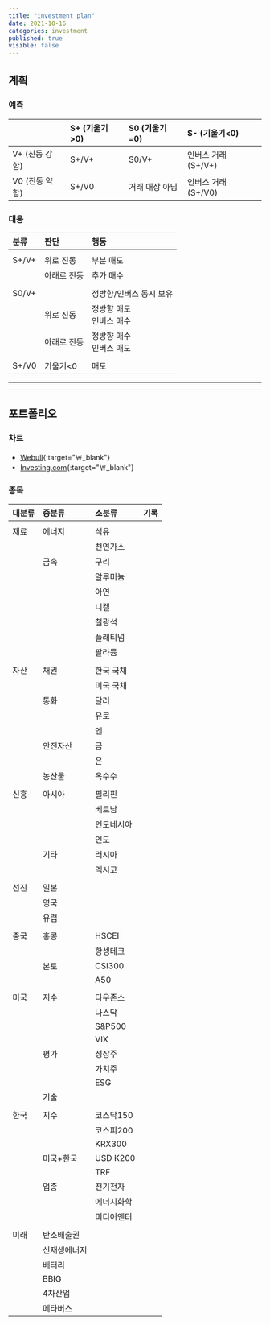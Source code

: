```yaml
---
title: "investment plan"
date: 2021-10-16
categories: investment
published: true
visible: false
---
```


## 계획

### 예측

|                | S+ (기울기>0)   | S0 (기울기=0)   | S- (기울기<0)         |
| :------------- | :------------ | :------------- | :------------------ |
| V+ (진동 강함)   | S+/V+         | S0/V+          | 인버스 거래 (S+/V+)    |
| V0 (진동 약함)   | S+/V0         | 거래 대상 아님    | 인버스 거래 (S+/V0)    |

### 대응

| 분류      | 판단          | 행동                      |
| :-       | :-           | :-                       |
| | | |
| S+/V+    | 위로 진동      | 부분 매도                  |
|          | 아래로 진동     | 추가 매수                 |
| | | |
| S0/V+    |              | 정방향/인버스 동시 보유       |
|          | 위로 진동      | 정방향 매도<br>인버스 매수    |
|          | 아래로 진동     | 정방향 매수<br>인버스 매도    |
| | | | 
| S+/V0    | 기울기<0       | 매도                     |

***
***

## 포트폴리오

### 차트

- [Webull](https://app.webull.com/trade){:target="￦_blank"}
- [Investing.com](https://www.investing.com/markets/){:target="￦_blank"}

### 종목

| 대분류   | 중분류         | 소분류        | 기록               |
| :-----  | :----------- | :---------   | :-                |
| | | | |
| 재료     | 에너지         | 석유         |                   |
|         |               | 천연가스      |                   |
|         | 금속           | 구리         |                   |
|         |               | 알루미늄      |                   |
|         |               | 아연         |                   |
|         |               | 니켈         |                   |
|         |               | 철광석        |                   |
|         |               | 플래티넘       |                   |
|         |               | 팔라듐         |                   |
| | | | |
| 자산     | 채권           | 한국 국채     |                   |
|         |               | 미국 국채     |                   |
|         | 통화           | 달러         |                   |
|         |               | 유로         |                   |
|         |               | 엔           |                   |
|         | 안전자산         | 금          |                   |
|         |                | 은          |                   |
|         | 농산물           | 옥수수       |                   |
| | | | |
| 신흥     | 아시아         | 필리핀        |                   |
|         |               | 베트남        |                   |
|         |               | 인도네시아     |                   |
|         |               | 인도          |                   |
|         | 기타           | 러시아         |                   |
|         |               | 멕시코         |                   |
| | | | |
| 선진     | 일본           |             |                   |
|         | 영국           |             |                   |
|         | 유럽           |             |                   |
| | | | |
| 중국     | 홍콩           | HSCEI       |                   |
|         |               | 항셍테크      |                   |
|         | 본토           | CSI300      |                   |
|         |               | A50         |                   |
| | | | |
| 미국     | 지수          | 다우존스       |                   |
|         |              | 나스닥         |                   |
|         |              | S&P500        |                   |
|         |              | VIX           |                   |
|         | 평가          | 성장주          |                   |
|         |              | 가치주          |                   |
|         |              | ESG            |                   |
|         | 기술          |                 |                  |
| | | | |
| 한국     | 지수          | 코스닥150      |                   |
|         |              | 코스피200      |                   |
|         |              | KRX300        |                   |
|         | 미국+한국       | USD K200     |                   |
|         |               | TRF          |                   |
|         | 업종           | 전기전자        |                   |
|         |               | 에너지화학       |                   |
|         |               | 미디어엔터       |                   |
| | | | |
| 미래     | 탄소배출권      |              |                   |
|         | 신재생에너지     |              |                   |
|         | 배터리          |              |                   |
|         | BBIG           |              |                   |
|         | 4차산업          |              |                   |
|         | 메타버스          |              |                   |
